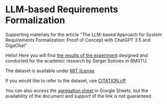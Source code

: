 # LLM-based Requirements Formalization 

Supporting materials for the article "The LLM-based Approach for System Requirements Formalization: Proof of Concept with ChatGPT 3.5 and GigaChat"

Hello! Here you will find [the results of the experiment](./data/experiment-results.md) designed and conducted for the academic research by Sergei Solovev in BMSTU.

The dataset is available under [MIT license](./LICENSE)

If you would like to refer to the dataset, use [CITATION.cff](./CITATION.cff)

You can also access the [agregation sheet](https://docs.google.com/spreadsheets/d/1nHktoSTfpshm-XEnzg94okDbWE9WMh5I0hCoQhcIpoo/edit?usp=sharing) in Google Sheets, but the availability of the document and support of the link is not guaranteed.
